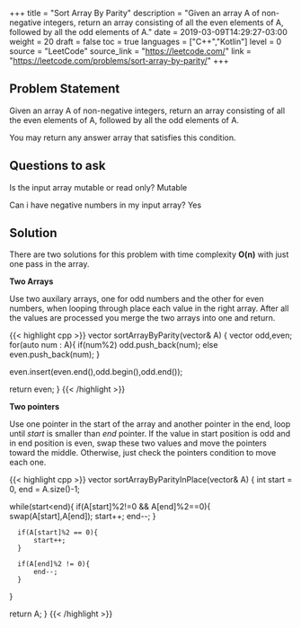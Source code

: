 +++
title = "Sort Array By Parity"
description = "Given an array A of non-negative integers, return an array consisting of all the even elements of A, followed by all the odd elements of A."
date = 2019-03-09T14:29:27-03:00
weight = 20
draft = false
toc = true
languages = ["C++","Kotlin"]
level = 0
source = "LeetCode"
source_link = "https://leetcode.com/"
link = "https://leetcode.com/problems/sort-array-by-parity/"
+++
<h2 class="title is-4"> Problem Statement </h2>

Given an array A of non-negative integers, return an array consisting of all the even elements of A, followed by all the odd elements of A.

You may return any answer array that satisfies this condition.

<h2 class="title is-4"> Questions to ask </h2>

Is the input array mutable or read only? Mutable

Can i have negative numbers in my input array? Yes

<h2 class="title is-5"> Solution </h2>

There are two solutions for this problem with time complexity **O(n)** with just one pass in the array.

**Two Arrays**

Use two auxilary arrays, one for odd numbers and the other for even numbers, when looping through place each value in the right array.
After all the values are processed you merge the two arrays into one and return.

{{< highlight cpp >}}
vector<int> sortArrayByParity(vector<int>& A) {
  vector<int> odd,even;
  for(auto num : A){
      if(num%2)
          odd.push_back(num);
      else
          even.push_back(num);
  }

  even.insert(even.end(),odd.begin(),odd.end());

  return even;
}
{{< /highlight >}}


**Two pointers**

Use one pointer in the start of the array and another pointer in the end, loop until *start* is smaller than *end* pointer. If the value
in start position is odd and in end position is even, swap these two values and move the pointers toward the middle. Otherwise, just check
the pointers condition to move each one.

{{< highlight cpp >}}
vector<int> sortArrayByParityInPlace(vector<int>& A) {
  int start = 0, end = A.size()-1;

  while(start<end){
      if(A[start]%2!=0 && A[end]%2==0){
          swap(A[start],A[end]);
          start++;
          end--;
      }

      if(A[start]%2 == 0){
          start++;
      }

      if(A[end]%2 != 0){
          end--;
      }
  }

  return A;
}
{{< /highlight >}}

